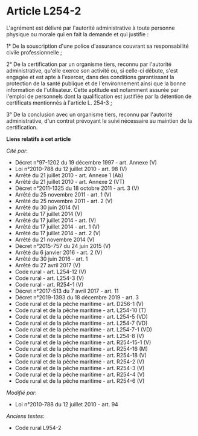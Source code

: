 # Article L254-2

L'agrément est délivré par l'autorité administrative à toute personne physique ou morale qui en fait la demande et qui
justifie : 

1° De la souscription d'une police d'assurance couvrant sa responsabilité civile professionnelle ; 

2° De la certification par un organisme tiers, reconnu par l'autorité administrative, qu'elle exerce son activité ou, si
celle-ci débute, s'est engagée et est apte à l'exercer, dans des conditions garantissant la protection de la santé publique
et de l'environnement ainsi que la bonne information de l'utilisateur. Cette aptitude est notamment assurée par l'emploi de
personnels dont la qualification est justifiée par la détention de certificats mentionnés à l'article L. 254-3 ; 

3° De la conclusion avec un organisme tiers, reconnu par l'autorité administrative, d'un contrat prévoyant le suivi
nécessaire au maintien de la certification.

**Liens relatifs à cet article**

_Cité par_:

  - Décret n°97-1202 du 19 décembre 1997 - art. Annexe (V)
  - Loi n°2010-788 du 12 juillet 2010 - art. 98 (V)
  - Arrêté du 21 juillet 2010 - art. Annexe 1 (Ab)
  - Arrêté du 21 juillet 2010 - art. Annexe 2 (VT)
  - Décret n°2011-1325 du 18 octobre 2011 - art. 3 (V)
  - Arrêté du 25 novembre 2011 - art. 1 (V)
  - Arrêté du 25 novembre 2011 - art. 2 (V)
  - Arrêté du 30 juin 2014 (V)
  - Arrêté du 17 juillet 2014 (V)
  - Arrêté du 17 juillet 2014 - art. (V)
  - Arrêté du 17 juillet 2014 - art. 1 (V)
  - Arrêté du 17 juillet 2014 - art. 2 (V)
  - Arrêté du 21 novembre 2014 (V)
  - Décret n°2015-757 du 24 juin 2015 (V)
  - Arrêté du 6 janvier 2016 - art. 2 (V)
  - Arrêté du 30 juin 2016 - art. 1
  - Arrêté du 27 avril 2017 (V)
  - Code rural - art. L254-12 (V)
  - Code rural - art. L254-3 (V)
  - Code rural - art. R254-1 (V)
  - Décret n°2017-513 du 7 avril 2017 - art. 11
  - Décret n°2019-1393 du 18 décembre 2019 - art. 3
  - Code rural et de la pêche maritime - art. D256-1 (V)
  - Code rural et de la pêche maritime - art. L254-10 (T)
  - Code rural et de la pêche maritime - art. L254-5 (VD)
  - Code rural et de la pêche maritime - art. L254-7 (VD)
  - Code rural et de la pêche maritime - art. L254-7-1 (VD)
  - Code rural et de la pêche maritime - art. L254-8 (V)
  - Code rural et de la pêche maritime - art. R254-15-1 (V)
  - Code rural et de la pêche maritime - art. R254-16 (M)
  - Code rural et de la pêche maritime - art. R254-18 (V)
  - Code rural et de la pêche maritime - art. R254-2 (V)
  - Code rural et de la pêche maritime - art. R254-3 (V)
  - Code rural et de la pêche maritime - art. R254-4 (V)
  - Code rural et de la pêche maritime - art. R254-6 (V)

_Modifié par_:

  - Loi n°2010-788 du 12 juillet 2010 - art. 94

_Anciens textes_:

  - Code rural L954-2

